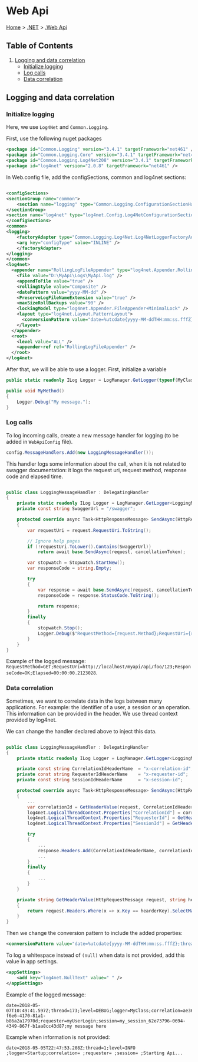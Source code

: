 # Web Api

[Home](../../readme.md) > [.NET](../readme.md) > [.Web Api](./readme.md)

## Table of Contents

1. [Logging and data correlation](#logging-and-data-correlation)
    * [Initialize logging](#initialize-logging)
    * [Log calls](#log-calls)
    * [Data correlation](#data-correlation)

## Logging and data correlation

### Initialize logging

Here, we use `Log4Net` and `Common.Logging`.

First, use the following nuget packages

```xml
<package id="Common.Logging" version="3.4.1" targetFramework="net461" />
<package id="Common.Logging.Core" version="3.4.1" targetFramework="net461" />
<package id="Common.Logging.Log4Net208" version="3.4.1" targetFramework="net461" />
<package id="log4net" version="2.0.8" targetFramework="net461" />
```
In Web.config file, add the configSections, common and log4net sections:

```xml

<configSections>
<sectionGroup name="common">
    <section name="logging" type="Common.Logging.ConfigurationSectionHandler, Common.Logging" />
</sectionGroup>
<section name="log4net" type="log4net.Config.Log4NetConfigurationSectionHandler, log4net" />
</configSections>
<common>
<logging>
    <factoryAdapter type="Common.Logging.Log4Net.Log4NetLoggerFactoryAdapter, Common.Logging.Log4net208">
    <arg key="configType" value="INLINE" />
    </factoryAdapter>
</logging>
</common>
<log4net>
  <appender name="RollingLogFileAppender" type="log4net.Appender.RollingFileAppender">
    <file value="D:\MyApi\Logs\MyApi.log" />
    <appendToFile value="true" />
    <rollingStyle value="Composite" />
    <datePattern value="yyyy-MM-dd" />
    <PreserveLogFileNameExtension value="true" />
    <maxSizeRollBackups value="90" />
    <lockingModel type="log4net.Appender.FileAppender+MinimalLock" />
    <layout type="log4net.Layout.PatternLayout">
      <conversionPattern value="date=%utcdate{yyyy-MM-ddTHH:mm:ss.fffZ};thread=%thread;level=%-5level;logger=%logger{1};%message%newline" />
    </layout>
  </appender>
  <root>
    <level value="ALL" />
    <appender-ref ref="RollingLogFileAppender" />
  </root>
</log4net>

```

After that, we will be able to use a logger. First, initialize a variable

```csharp
public static readonly ILog Logger = LogManager.GetLogger(typeof(MyClass));

public void MyMethod()
{
    Logger.Debug("My message.");
}
```

### Log calls

To log incoming calls, create a new message handler for logging (to be added in `WebApiConfig` file).


```csharp
config.MessageHandlers.Add(new LoggingMessageHandler());
```

This handler logs some information about the call, when it is not related to swagger documentation: it logs the request uri, request method, response code and elapsed time.

```csharp

public class LoggingMessageHandler : DelegatingHandler
{
    private static readonly ILog Logger = LogManager.GetLogger<LoggingMessageHandler>();
    private const string SwaggerUrl = "/swagger";

    protected override async Task<HttpResponseMessage> SendAsync(HttpRequestMessage request, CancellationToken cancellationToken)
    {
        var requestUri = request.RequestUri.ToString();

        // Ignore help pages
        if (!requestUri.ToLower().Contains(SwaggerUrl))
            return await base.SendAsync(request, cancellationToken);

        var stopwatch = Stopwatch.StartNew();
        var responseCode = string.Empty;

        try
        {
            var response = await base.SendAsync(request, cancellationToken);
            responseCode = response.StatusCode.ToString();

            return response;
        }
        finally
        {
            stopwatch.Stop();
            Logger.Debug($"RequestMethod={request.Method};RequestUri={requestUri};ResponseCode={responseCode};Elapsed={stopwatch.Elapsed}");
        }
    }
}

```

Example of the logged message: `RequestMethod=GET;RequestUri=http://localhost/myapi/api/foo/123;ResponseCode=OK;Elapsed=00:00:00.2123028`.

### Data correlation

Sometimes, we want to correlate data in the logs between many applications. For example: the identifier of a user, a session or an operation. This information can be provided in the header. We use thread context provided by log4net.

We can change the handler declared above to inject this data.

```csharp

public class LoggingMessageHandler : DelegatingHandler
{
    private static readonly ILog Logger = LogManager.GetLogger<LoggingMessageHandler>();

    private const string CorrelationIdHeaderName  = "x-correlation-id";
    private const string RequesterIdHeaderName    = "x-requester-id";
    private const string SessionIdHeaderName      = "x-session-id";

    protected override async Task<HttpResponseMessage> SendAsync(HttpRequestMessage request, CancellationToken cancellationToken)
    {
        ...
        var correlationId = GetHeaderValue(request, CorrelationIdHeaderName) ?? request.GetCorrelationId().ToString();
        log4net.LogicalThreadContext.Properties["CorrelationId"] = correlationId;
        log4net.LogicalThreadContext.Properties["RequesterId"] = GetHeaderValue(request, RequesterIdHeaderName);
        log4net.LogicalThreadContext.Properties["SessionId"] = GetHeaderValue(request, SessionIdHeaderName);

        try
        {
            ...
            response.Headers.Add(CorrelationIdHeaderName, correlationId);
            ...
        }
        finally
        {
            ...
        }
    }

    private string GetHeaderValue(HttpRequestMessage request, string hearderKey)
    {
        return request.Headers.Where(x => x.Key == hearderKey).SelectMany(x => x.Value).FirstOrDefault();
    }
}

```
Then we change the conversion pattern to include the added properties:

```xml
<conversionPattern value="date=%utcdate{yyyy-MM-ddTHH:mm:ss.fffZ};thread=%thread;level=%-5level;logger=%logger{1};correlation=%property{CorrelationId};requester=%property{RequesterId};session=%property{SessionId};%message%newline" />
```

To log a whitespace instead of `(null)` when data is not provided, add this value in app settings.

```xml
<appSettings>
    <add key="log4net.NullText" value=" " />
</appSettings>
```

Example of the logged message: 

```
date=2018-05-07T10:49:41.597Z;thread=173;level=DEBUG;logger=MyClass;correlation=ae36a207-f6e6-4170-81a1-b86a2a17970d;requester=myUserLogin;session=my_session_62e73796-0694-4349-867f-b1aa8cc43d87;my message here
```

Example when information is not provided:

```
date=2018-05-05T22:47:53.208Z;thread=1;level=INFO ;logger=Startup;correlation= ;requester= ;session= ;Starting Api...
```
